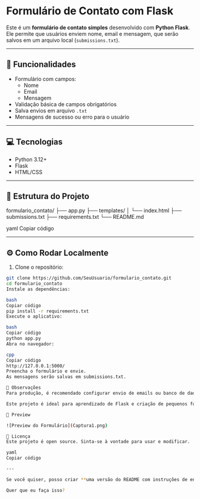 # Formulário de Contato com Flask

Este é um **formulário de contato simples** desenvolvido com **Python Flask**. Ele permite que usuários enviem nome, email e mensagem, que serão salvos em um arquivo local (`submissions.txt`).  

---

## 🚀 Funcionalidades

- Formulário com campos:
  - Nome
  - Email
  - Mensagem
- Validação básica de campos obrigatórios
- Salva envios em arquivo `.txt`
- Mensagens de sucesso ou erro para o usuário

---

## 💻 Tecnologias

- Python 3.12+
- Flask
- HTML/CSS

---

## 📂 Estrutura do Projeto

formulario_contato/
├── app.py
├── templates/
│ └── index.html
├── submissions.txt
├── requirements.txt
└── README.md

yaml
Copiar código

---

## ⚙️ Como Rodar Localmente

1. Clone o repositório:

```bash
git clone https://github.com/SeuUsuario/formulario_contato.git
cd formulario_contato
Instale as dependências:

bash
Copiar código
pip install -r requirements.txt
Execute o aplicativo:

bash
Copiar código
python app.py
Abra no navegador:

cpp
Copiar código
http://127.0.0.1:5000/
Preencha o formulário e envie.
As mensagens serão salvas em submissions.txt.

📝 Observações
Para produção, é recomendado configurar envio de emails ou banco de dados.

Este projeto é ideal para aprendizado de Flask e criação de pequenos formulários interativos.

📸 Preview

![Preview do Formulário](Captura1.png)

📄 Licença
Este projeto é open source. Sinta-se à vontade para usar e modificar.

yaml
Copiar código

---

Se você quiser, posso criar **uma versão do README com instruções de envio de email automático**, que deixaria o formulário funcional sem precisar abrir o `.txt`.  

Quer que eu faça isso?
